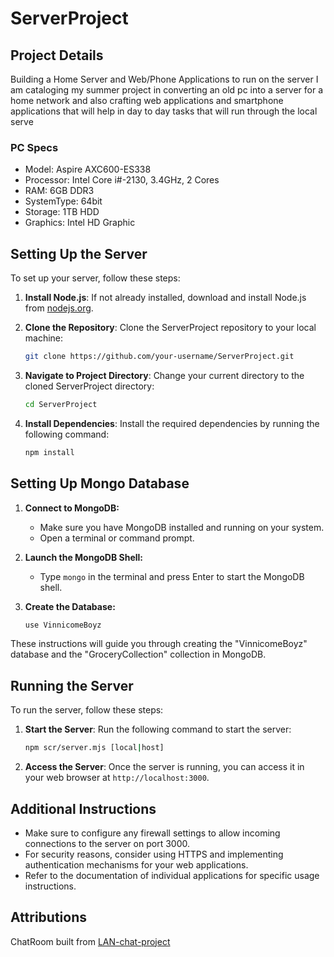 # ServerProject


## Project Details
Building a Home Server and Web/Phone Applications to run on the server
I am cataloging my summer project in converting an old pc into a server for a home network and also crafting web applications and smartphone applications that will help in day to day tasks that will run through the local serve


### PC Specs
- Model: Aspire AXC600-ES338
- Processor: Intel Core i#-2130, 3.4GHz, 2 Cores
- RAM: 6GB DDR3
- SystemType: 64bit
- Storage: 1TB HDD
- Graphics: Intel HD Graphic

## Setting Up the Server

To set up your server, follow these steps:

1. **Install Node.js**: If not already installed, download and install Node.js from [nodejs.org](https://nodejs.org/).

2. **Clone the Repository**: Clone the ServerProject repository to your local machine:

    ```bash
    git clone https://github.com/your-username/ServerProject.git
    ```

3. **Navigate to Project Directory**: Change your current directory to the cloned ServerProject directory:

    ```bash
    cd ServerProject
    ```

4. **Install Dependencies**: Install the required dependencies by running the following command:

    ```bash
    npm install
    ```

## Setting Up Mongo Database
1. **Connect to MongoDB:**
   - Make sure you have MongoDB installed and running on your system.
   - Open a terminal or command prompt.

2. **Launch the MongoDB Shell:**
   - Type `mongo` in the terminal and press Enter to start the MongoDB shell.

3. **Create the Database:**
   ```bash
   use VinnicomeBoyz
   ```


These instructions will guide you through creating the "VinnicomeBoyz" database and the "GroceryCollection" collection in MongoDB.



## Running the Server

To run the server, follow these steps:

1. **Start the Server**: Run the following command to start the server:

    ```bash
    npm scr/server.mjs [local|host]
    ```

2. **Access the Server**: Once the server is running, you can access it in your web browser at `http://localhost:3000`.


## Additional Instructions

- Make sure to configure any firewall settings to allow incoming connections to the server on port 3000.
- For security reasons, consider using HTTPS and implementing authentication mechanisms for your web applications.
- Refer to the documentation of individual applications for specific usage instructions.

## Attributions
ChatRoom built from [LAN-chat-project](https://github.com/AswinchristoJ/LAN-chat-project/tree/master)

